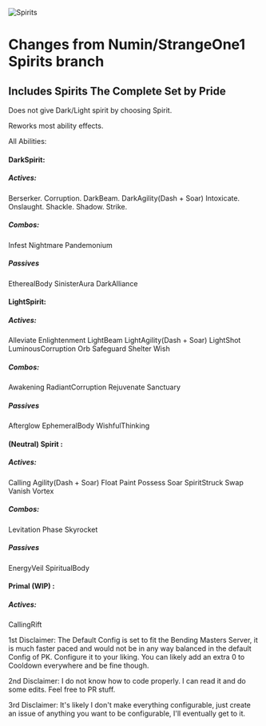 ![Spirits](https://i.imgur.com/5UgocDY.jpg) 


# Changes from Numin/StrangeOne1 Spirits branch
## Includes Spirits The Complete Set by Pride
  Does not give Dark/Light spirit by choosing Spirit.
  
  Reworks most ability effects.
  
  All Abilities:
  
#### DarkSpirit:
##### Actives:
Berserker.
Corruption.
DarkBeam.
DarkAgility(Dash + Soar)
Intoxicate.
Onslaught.
Shackle.
Shadow.
Strike.
##### 	Combos: 
Infest
Nightmare
Pandemonium
##### 	Passives
EtherealBody
SinisterAura
DarkAlliance

#### LightSpirit:
##### Actives:
Alleviate
Enlightenment
LightBeam
LightAgility(Dash + Soar)
LightShot
LuminousCorruption
Orb
Safeguard
Shelter
Wish
##### 	Combos: 
Awakening
RadiantCorruption
Rejuvenate
Sanctuary
##### 	Passives
Afterglow
EphemeralBody
WishfulThinking

#### (Neutral) Spirit :
##### Actives:
Calling
Agility(Dash + Soar)
Float
Paint
Possess
Soar
SpiritStruck
Swap
Vanish
Vortex
##### 	Combos: 
Levitation
Phase
Skyrocket
##### 	Passives
EnergyVeil
SpiritualBody

#### Primal (WIP) :
##### Actives:
CallingRift


1st Disclaimer: The Default Config is set to fit the Bending Masters Server, it is much faster paced and would not be in any way balanced in the default Config of PK. Configure it to your liking. You can likely add an extra 0 to Cooldown everywhere and be fine though.
  
  2nd Disclaimer: I do not know how to code properly. I can read it and do some edits. Feel free to PR stuff.

3rd Disclaimer: It's likely I don't make everything configurable, just create an issue of anything you want to be configurable, I'll eventually get to it.